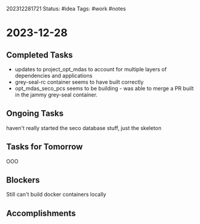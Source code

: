 202312281721
Status: #idea
Tags: #work #notes 

# 2023-12-28

## Completed Tasks
- updates to project_opt_mdas to account for multiple layers of dependencies and applications
- grey-seal-rc container seems to have built correctly
- opt_mdas_seco_pcs seems to be building - was able to merge a PR built in the jammy grey-seal container.

## Ongoing Tasks
haven't really started the seco database stuff, just the skeleton

## Tasks for Tomorrow
OOO

## Blockers
Still can't build docker containers locally

## Accomplishments

